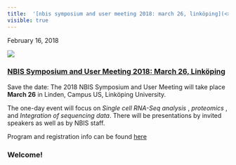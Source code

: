 ```yaml
---
title:  '[nbis symposium and user meeting 2018: march 26, linköping](<> "permalink for nbis symposium and user meeting 2018: march 26, linköping")'
visible: true
---
```

    

February 16, 2018

[![](/assets/img/logos/icon-share-twitter.png)](<https://twitter.com/share?url=https://nbis.se/news/2018/02/16/symposium2018/> "Tweet it!")

###  [NBIS Symposium and User Meeting 2018: March 26, Linköping](<> "Permalink for NBIS Symposium and User Meeting 2018: March 26, Linköping")

Save the date: The 2018 NBIS Symposium and User Meeting will take place **March 26** in Linden, Campus US, Linköping University.

The one-day event will focus on _Single cell RNA-Seq analysis_ , _proteomics_ , and _Integration of sequencing data_. There will be presentations by invited speakers as well as by NBIS staff.

Program and registration info can be found [here](</events/symposium2018.html>)

### Welcome!
